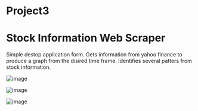 # Project3
# Stock Information Web Scraper

Simple destop application form.
Gets information from yahoo finance to produce a graph from the disired time frame.
Identifies several patters from stock information.

![image](https://user-images.githubusercontent.com/50191607/197419866-feb30a65-841a-445e-b043-d56108a355c8.png)

![image](https://user-images.githubusercontent.com/50191607/197419908-921bcbba-4444-4a60-82fe-8adbac1f8be1.png)


![image](https://user-images.githubusercontent.com/50191607/197419917-f5e70e09-6eb5-4d0e-b888-58dd4e93bc61.png)
